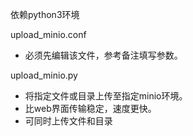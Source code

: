 依赖python3环境

upload_minio.conf
- 必须先编辑该文件，参考备注填写参数。

upload_minio.py
- 将指定文件或目录上传至指定minio环境。
- 比web界面传输稳定，速度更快。  
- 可同时上传文件和目录
